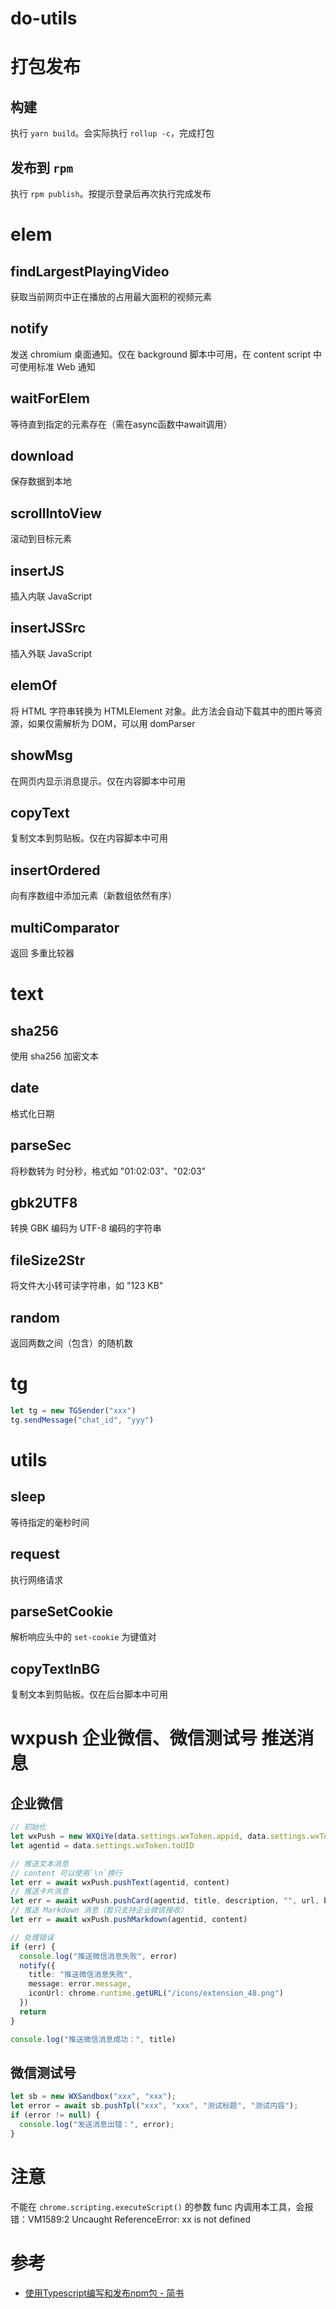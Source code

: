 # do-utils

# 打包发布

## 构建

执行 `yarn build`。会实际执行 `rollup -c`，完成打包

## 发布到 `rpm`

执行 `rpm publish`。按提示登录后再次执行完成发布

# elem

## findLargestPlayingVideo

获取当前网页中正在播放的占用最大面积的视频元素

## notify

发送 chromium 桌面通知。仅在 background 脚本中可用，在 content script 中可使用标准 Web 通知

## waitForElem

等待直到指定的元素存在（需在async函数中await调用）

## download

保存数据到本地

## scrollIntoView

滚动到目标元素

## insertJS

插入内联 JavaScript

## insertJSSrc

插入外联 JavaScript

## elemOf

将 HTML 字符串转换为 HTMLElement 对象。此方法会自动下载其中的图片等资源，如果仅需解析为 DOM，可以用 domParser

## showMsg

在网页内显示消息提示。仅在内容脚本中可用

## copyText

复制文本到剪贴板。仅在内容脚本中可用

## insertOrdered

向有序数组中添加元素（新数组依然有序）

## multiComparator

返回 多重比较器

# text

## sha256

使用 sha256 加密文本

## date

格式化日期

## parseSec

将秒数转为 时分秒，格式如 "01:02:03"、"02:03"

## gbk2UTF8

转换 GBK 编码为 UTF-8 编码的字符串

## fileSize2Str

将文件大小转可读字符串，如 "123 KB"

## random

返回两数之间（包含）的随机数

# tg

```typescript
let tg = new TGSender("xxx")
tg.sendMessage("chat_id", "yyy")
```

# utils

## sleep

等待指定的毫秒时间

## request

执行网络请求

## parseSetCookie

解析响应头中的 `set-cookie` 为键值对

## copyTextInBG

复制文本到剪贴板。仅在后台脚本中可用

# wxpush 企业微信、微信测试号 推送消息

## 企业微信

```typescript
// 初始化
let wxPush = new WXQiYe(data.settings.wxToken.appid, data.settings.wxToken.secret)
let agentid = data.settings.wxToken.toUID

// 推送文本消息
// content 可以使用`\n`换行
let err = await wxPush.pushText(agentid, content)
// 推送卡片消息
let err = await wxPush.pushCard(agentid, title, description, "", url, btnTxt)
// 推送 Markdown 消息（暂只支持企业微信接收）
let err = await wxPush.pushMarkdown(agentid, content)

// 处理错误
if (err) {
  console.log("推送微信消息失败", error)
  notify({
    title: "推送微信消息失败",
    message: error.message,
    iconUrl: chrome.runtime.getURL("/icons/extension_48.png")
  })
  return
}

console.log("推送微信消息成功：", title)
```

## 微信测试号

```typescript
let sb = new WXSandbox("xxx", "xxx");
let error = await sb.pushTpl("xxx", "xxx", "测试标题", "测试内容");
if (error != null) {
  console.log("发送消息出错：", error);
}
```

# 注意

不能在 `chrome.scripting.executeScript()` 的参数 func 内调用本工具，会报错：VM1589:2 Uncaught ReferenceError: xx is not
defined

# 参考

* [使用Typescript编写和发布npm包 - 简书](https://www.jianshu.com/p/8fa2c50720e4)